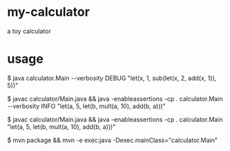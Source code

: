 # my-calculator
a toy calculator

# usage

$ java calculator.Main --verbosity DEBUG "let(x, 1, sub(let(x, 2, add(x, 1)), 5))"

$ javac calculator/Main.java && java -enableassertions -cp . calculator.Main --verbosity INFO "let(a, 5, let(b, mult(a, 10), add(b, a)))"

$ javac calculator/Main.java && java -enableassertions -cp . calculator.Main "let(a, 5, let(b, mult(a, 10), add(b, a)))"

$ mvn package && mvn -e exec:java -Dexec.mainClass="calculator.Main"
